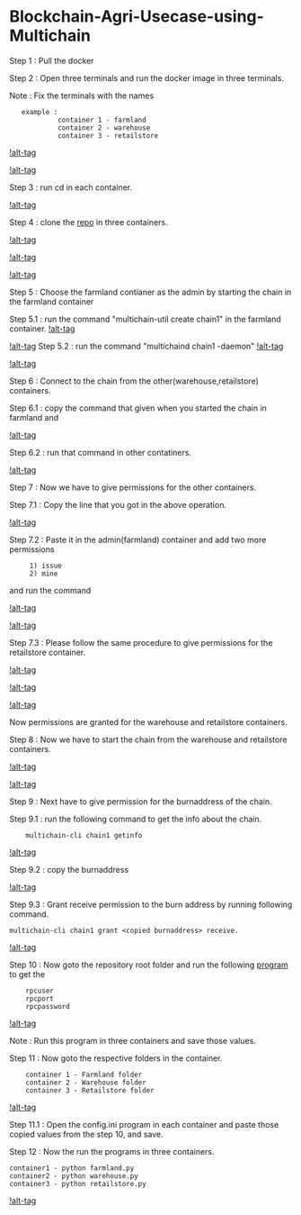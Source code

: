 # Blockchain-Agri-Usecase-using-Multichain

Step 1 : Pull the docker

Step 2 : Open three terminals and run the docker image in three terminals.

Note : Fix the terminals with the names 
	   
	   example :
	   			container 1 - farmland 
	   			container 2 - warehouse
	   			container 3 - retailstore

[!alt-tag](https://github.com/rajeevbrahma/temprepo/blob/master/screenshots/d1.png)

[!alt-tag](https://github.com/rajeevbrahma/temprepo/blob/master/screenshots/d2.png)

Step 3 : run cd in each container.

[!alt-tag](https://github.com/rajeevbrahma/temprepo/blob/master/screenshots/d3.png)

Step 4 : clone the [repo](https://github.com/rajeevbrahma/temprepo.git) in three containers.

[!alt-tag](https://github.com/rajeevbrahma/temprepo/blob/master/screenshots/d4.png)

[!alt-tag](https://github.com/rajeevbrahma/temprepo/blob/master/screenshots/d5.png)

[!alt-tag](https://github.com/rajeevbrahma/temprepo/blob/master/screenshots/d6.png)

Step 5 : Choose the farmland contianer as the admin by starting the chain in the farmland container

Step 5.1 : run the command "multichain-util create chain1" in the farmland container.
[!alt-tag](https://github.com/rajeevbrahma/temprepo/blob/master/screenshots/d8.png)
 
[!alt-tag](https://github.com/rajeevbrahma/temprepo/blob/master/screenshots/d9.png)
Step 5.2 : run the command "multichaind chain1 -daemon"
[!alt-tag](https://github.com/rajeevbrahma/temprepo/blob/master/screenshots/d10.png)

[!alt-tag](https://github.com/rajeevbrahma/temprepo/blob/master/screenshots/d11.png)

Step 6 : Connect to the chain from the other(warehouse,retailstore) containers.

Step 6.1 : copy the command that given when you started the chain in farmland and 

[!alt-tag](https://github.com/rajeevbrahma/temprepo/blob/master/screenshots/d12.png)

Step 6.2 : run that command in other contatiners.

[!alt-tag](https://github.com/rajeevbrahma/temprepo/blob/master/screenshots/d13.png)

Step 7 : Now we have to give permissions for the other containers.

Step 7.1 : Copy the line that you got in the above operation.

[!alt-tag](https://github.com/rajeevbrahma/temprepo/blob/master/screenshots/d14.png)

Step 7.2 : Paste it in the admin(farmland) container and add two more permissions 
		 
		 1) issue 
		 2) mine

and run the command		


[!alt-tag](https://github.com/rajeevbrahma/temprepo/blob/master/screenshots/d15.png)

[!alt-tag](https://github.com/rajeevbrahma/temprepo/blob/master/screenshots/d16.png)

Step 7.3 : Please follow the same procedure to give permissions for the retailstore container.


[!alt-tag](https://github.com/rajeevbrahma/temprepo/blob/master/screenshots/d16.png)


[!alt-tag](https://github.com/rajeevbrahma/temprepo/blob/master/screenshots/d17.png)


[!alt-tag](https://github.com/rajeevbrahma/temprepo/blob/master/screenshots/d19.png)

Now permissions are granted for the warehouse and retailstore containers.


Step 8 : Now we have to start the chain from the warehouse and retailstore containers.

[!alt-tag](https://github.com/rajeevbrahma/temprepo/blob/master/screenshots/d20.png)

[!alt-tag](https://github.com/rajeevbrahma/temprepo/blob/master/screenshots/d21.png)

Step 9 : Next have to give permission for the burnaddress of the chain.

Step 9.1 : run the following command to get the info about the chain.
	
		multichain-cli chain1 getinfo

[!alt-tag](https://github.com/rajeevbrahma/temprepo/blob/master/screenshots/d22.png)

Step 9.2 : copy the burnaddress

[!alt-tag](https://github.com/rajeevbrahma/temprepo/blob/master/screenshots/d23.png)

Step 9.3 : Grant receive permission to the burn address by running following command.

	multichain-cli chain1 grant <copied burnaddress> receive.

[!alt-tag](https://github.com/rajeevbrahma/temprepo/blob/master/screenshots/d24.png)

Step 10 : Now goto the repository root folder and run the following [program](https://github.com/rajeevbrahma/temprepo/blob/master/get.sh) to get the 

		rpcuser
		rpcport
		rpcpassword


[!alt-tag](https://github.com/rajeevbrahma/temprepo/blob/master/screenshots/d26.png)

Note : Run this program in three containers and save those values.

Step 11 : Now goto the respective folders in the container.

		container 1 - Farmland folder
		container 2 - Warehouse folder
		container 3 - Retailstore folder

[!alt-tag](https://github.com/rajeevbrahma/temprepo/blob/master/screenshots/d25.png)

Step 11.1 : Open the config.ini program in each container and paste those copied values from the step 10, and save.

Step 12 : Now the run the programs in three containers.

	container1 - python farmland.py
	container2 - python warehouse.py
	container3 - python retailstore.py

[!alt-tag](https://github.com/rajeevbrahma/temprepo/blob/master/screenshots/d28.png)


